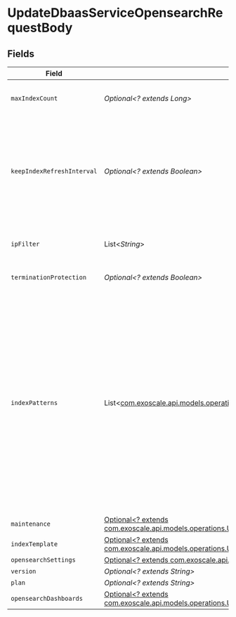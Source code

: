 # UpdateDbaasServiceOpensearchRequestBody


## Fields

| Field                                                                                                                                                                                                                                                                                                                                                                                                                                                                              | Type                                                                                                                                                                                                                                                                                                                                                                                                                                                                               | Required                                                                                                                                                                                                                                                                                                                                                                                                                                                                           | Description                                                                                                                                                                                                                                                                                                                                                                                                                                                                        |
| ---------------------------------------------------------------------------------------------------------------------------------------------------------------------------------------------------------------------------------------------------------------------------------------------------------------------------------------------------------------------------------------------------------------------------------------------------------------------------------- | ---------------------------------------------------------------------------------------------------------------------------------------------------------------------------------------------------------------------------------------------------------------------------------------------------------------------------------------------------------------------------------------------------------------------------------------------------------------------------------- | ---------------------------------------------------------------------------------------------------------------------------------------------------------------------------------------------------------------------------------------------------------------------------------------------------------------------------------------------------------------------------------------------------------------------------------------------------------------------------------- | ---------------------------------------------------------------------------------------------------------------------------------------------------------------------------------------------------------------------------------------------------------------------------------------------------------------------------------------------------------------------------------------------------------------------------------------------------------------------------------- |
| `maxIndexCount`                                                                                                                                                                                                                                                                                                                                                                                                                                                                    | *Optional<? extends Long>*                                                                                                                                                                                                                                                                                                                                                                                                                                                         | :heavy_minus_sign:                                                                                                                                                                                                                                                                                                                                                                                                                                                                 | Maximum number of indexes to keep before deleting the oldest one                                                                                                                                                                                                                                                                                                                                                                                                                   |
| `keepIndexRefreshInterval`                                                                                                                                                                                                                                                                                                                                                                                                                                                         | *Optional<? extends Boolean>*                                                                                                                                                                                                                                                                                                                                                                                                                                                      | :heavy_minus_sign:                                                                                                                                                                                                                                                                                                                                                                                                                                                                 | Aiven automation resets index.refresh_interval to default value for every index to be sure that indices are always visible to search. If it doesn't fit your case, you can disable this by setting up this flag to true.                                                                                                                                                                                                                                                           |
| `ipFilter`                                                                                                                                                                                                                                                                                                                                                                                                                                                                         | List<*String*>                                                                                                                                                                                                                                                                                                                                                                                                                                                                     | :heavy_minus_sign:                                                                                                                                                                                                                                                                                                                                                                                                                                                                 | Allow incoming connections from CIDR address block, e.g. '10.20.0.0/16'                                                                                                                                                                                                                                                                                                                                                                                                            |
| `terminationProtection`                                                                                                                                                                                                                                                                                                                                                                                                                                                            | *Optional<? extends Boolean>*                                                                                                                                                                                                                                                                                                                                                                                                                                                      | :heavy_minus_sign:                                                                                                                                                                                                                                                                                                                                                                                                                                                                 | Service is protected against termination and powering off                                                                                                                                                                                                                                                                                                                                                                                                                          |
| `indexPatterns`                                                                                                                                                                                                                                                                                                                                                                                                                                                                    | List<[com.exoscale.api.models.operations.UpdateDbaasServiceOpensearchIndexPatterns](../../models/operations/UpdateDbaasServiceOpensearchIndexPatterns.md)>                                                                                                                                                                                                                                                                                                                         | :heavy_minus_sign:                                                                                                                                                                                                                                                                                                                                                                                                                                                                 | Allows you to create glob style patterns and set a max number of indexes matching this pattern you want to keep. Creating indexes exceeding this value will cause the oldest one to get deleted. You could for example create a pattern looking like 'logs.?' and then create index logs.1, logs.2 etc, it will delete logs.1 once you create logs.6. Do note 'logs.?' does not apply to logs.10. Note: Setting max_index_count to 0 will do nothing and the pattern gets ignored. |
| `maintenance`                                                                                                                                                                                                                                                                                                                                                                                                                                                                      | [Optional<? extends com.exoscale.api.models.operations.UpdateDbaasServiceOpensearchMaintenance>](../../models/operations/UpdateDbaasServiceOpensearchMaintenance.md)                                                                                                                                                                                                                                                                                                               | :heavy_minus_sign:                                                                                                                                                                                                                                                                                                                                                                                                                                                                 | Automatic maintenance settings                                                                                                                                                                                                                                                                                                                                                                                                                                                     |
| `indexTemplate`                                                                                                                                                                                                                                                                                                                                                                                                                                                                    | [Optional<? extends com.exoscale.api.models.operations.UpdateDbaasServiceOpensearchIndexTemplate>](../../models/operations/UpdateDbaasServiceOpensearchIndexTemplate.md)                                                                                                                                                                                                                                                                                                           | :heavy_minus_sign:                                                                                                                                                                                                                                                                                                                                                                                                                                                                 | Template settings for all new indexes                                                                                                                                                                                                                                                                                                                                                                                                                                              |
| `opensearchSettings`                                                                                                                                                                                                                                                                                                                                                                                                                                                               | [Optional<? extends com.exoscale.api.models.components.JsonSchemaOpensearch>](../../models/components/JsonSchemaOpensearch.md)                                                                                                                                                                                                                                                                                                                                                     | :heavy_minus_sign:                                                                                                                                                                                                                                                                                                                                                                                                                                                                 | N/A                                                                                                                                                                                                                                                                                                                                                                                                                                                                                |
| `version`                                                                                                                                                                                                                                                                                                                                                                                                                                                                          | *Optional<? extends String>*                                                                                                                                                                                                                                                                                                                                                                                                                                                       | :heavy_minus_sign:                                                                                                                                                                                                                                                                                                                                                                                                                                                                 | Version                                                                                                                                                                                                                                                                                                                                                                                                                                                                            |
| `plan`                                                                                                                                                                                                                                                                                                                                                                                                                                                                             | *Optional<? extends String>*                                                                                                                                                                                                                                                                                                                                                                                                                                                       | :heavy_minus_sign:                                                                                                                                                                                                                                                                                                                                                                                                                                                                 | Subscription plan                                                                                                                                                                                                                                                                                                                                                                                                                                                                  |
| `opensearchDashboards`                                                                                                                                                                                                                                                                                                                                                                                                                                                             | [Optional<? extends com.exoscale.api.models.operations.UpdateDbaasServiceOpensearchOpensearchDashboards>](../../models/operations/UpdateDbaasServiceOpensearchOpensearchDashboards.md)                                                                                                                                                                                                                                                                                             | :heavy_minus_sign:                                                                                                                                                                                                                                                                                                                                                                                                                                                                 | OpenSearch Dashboards settings                                                                                                                                                                                                                                                                                                                                                                                                                                                     |